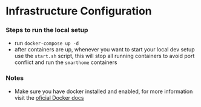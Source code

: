 # Infrastructure Configuration

### Steps to run the local setup

* run `docker-compose up -d`
* after containers are up, whenever you want to start your local dev setup use the `start.sh` script, this will stop all running containers to avoid port conflict and run the `smarthome` containers

### Notes
* Make sure you have docker installed and enabled, for more information visit the [oficial Docker docs](https://docs.docker.com/engine/install/ )